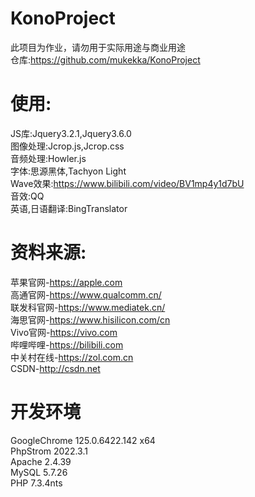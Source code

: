 # KonoProject 
此项目为作业，请勿用于实际用途与商业用途  
仓库:https://github.com/mukekka/KonoProject
# 使用:  
JS库:Jquery3.2.1,Jquery3.6.0  
图像处理:Jcrop.js,Jcrop.css  
音频处理:Howler.js  
字体:思源黑体,Tachyon Light  
Wave效果:https://www.bilibili.com/video/BV1mp4y1d7bU  
音效:QQ  
英语,日语翻译:BingTranslator  
# 资料来源:  
苹果官网-https://apple.com  
高通官网-https://www.qualcomm.cn/  
联发科官网-https://www.mediatek.cn/    
海思官网-https://www.hisilicon.com/cn  
Vivo官网-https://vivo.com  
哔哩哔哩-https://bilibili.com  
中关村在线-https://zol.com.cn  
CSDN-http://csdn.net
# 开发环境
GoogleChrome 125.0.6422.142 x64  
PhpStrom 2022.3.1  
Apache 2.4.39  
MySQL 5.7.26  
PHP 7.3.4nts